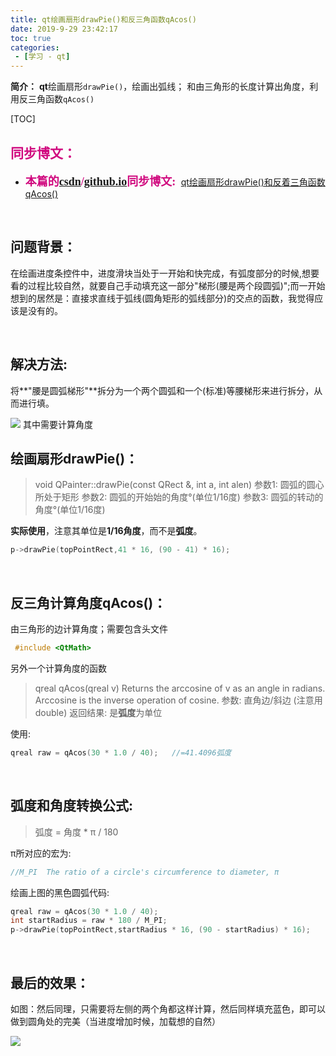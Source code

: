 ```yaml
---
title: qt绘画扇形drawPie()和反三角函数qAcos()
date: 2019-9-29 23:42:17
toc: true
categories: 
 - [学习 - qt]
---
```




**简介：**  **qt**绘画扇形`drawPie()`，绘画出弧线； 和由三角形的长度计算出角度，利用反三角函数`qAcos()`

<!-- more -->

[TOC]

## <font color=#D0087E  face="幼圆">同步博文：</font>

- <font color=#D0087E  size=4 face="幼圆">**本篇的[csdn](https://blog.csdn.net/qq_33154343)/[github.io](https://touwoyimuli.github.io/)同步博文:** </font> [qt绘画扇形drawPie()和反着三角函数qAcos()](https://blog.csdn.net/qq_33154343/article/details/101694145) 

<br>

## 问题背景：

在绘画进度条控件中，进度滑块当处于一开始和快完成，有弧度部分的时候,想要看的过程比较自然，就要自己手动填充这一部分"梯形(腰是两个段圆弧)";而一开始想到的居然是：直接求直线于弧线(圆角矩形的弧线部分)的交点的函数，我觉得应该是没有的。

<br>

## 解决方法:

将**"腰是圆弧梯形"**拆分为一个两个圆弧和一个(标准)等腰梯形来进行拆分，从而进行填。

<img src="https://raw.githubusercontent.com/touwoyimuli/FigureBed/master/img/20190929233536.png"/>
其中需要计算角度

<br>

## 绘画扇形drawPie()：

> void QPainter::drawPie(const QRect &, int a, int alen)
> 参数1: 圆弧的圆心所处于矩形
> 参数2: 圆弧的开始始的角度°(单位1/16度)
> 参数3: 圆弧的转动的角度°(单位1/16度)

**实际使用**，注意其单位是**1/16角度**，而不是**弧度**。

```cpp
p->drawPie(topPointRect,41 * 16, (90 - 41) * 16);
```

<br>

## 反三角计算角度qAcos()：

由三角形的边计算角度；需要包含头文件

```cpp
 #include <QtMath>
```

另外一个计算角度的函数

> qreal qAcos(qreal v)
> Returns the arccosine of v as an angle in radians. Arccosine is the inverse operation of cosine.
> 参数: 直角边/斜边  (注意用double)
> 返回结果: 是**弧度**为单位

使用:

```cpp
qreal raw = qAcos(30 * 1.0 / 40);   //=41.4096弧度
```

<br>

## 弧度和角度转换公式:

> 弧度 = 角度  *  π  / 180   

π所对应的宏为:

```cpp
//M_PI	The ratio of a circle's circumference to diameter, π
```

绘画上图的黑色圆弧代码:

```cpp
qreal raw = qAcos(30 * 1.0 / 40);
int startRadius = raw * 180 / M_PI;
p->drawPie(topPointRect,startRadius * 16, (90 - startRadius) * 16);
```

<br>

## 最后的效果：

如图：然后同理，只需要将左侧的两个角都这样计算，然后同样填充蓝色，即可以做到圆角处的完美（当进度增加时候，加载想的自然）

<img src="https://raw.githubusercontent.com/touwoyimuli/FigureBed/master/img/20190929233601.png"/>